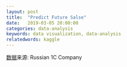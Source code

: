 ```yaml
---
layout: post
title:  "Predict Future Salse"
date:   2019-03-05 20:00:00
categories: data-analysis
keywords: data visualization, data-analysis
relatedwords: kaggle
---
```


[数据](\assets\2019-03-05-predict-future-salse\data.zip)来源: Russian 1C Company

